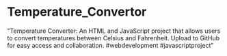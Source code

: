 # Temperature_Convertor
"Temperature Converter: An HTML and JavaScript project that allows users to convert temperatures between Celsius and Fahrenheit. Upload to GitHub for easy access and collaboration. #webdevelopment #javascriptproject"
